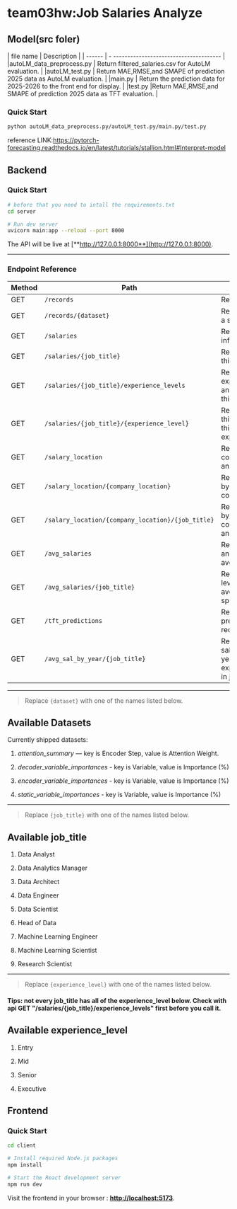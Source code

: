 # team03hw:Job Salaries Analyze




## Model(src foler)
| file name |  Description                            |
| ------ | - -------------------------------------- |
|autoLM_data_preprocess.py  | Return filtered_salaries.csv for AutoLM evaluation.             |
|autoLM_test.py | Return MAE,RMSE,and SMAPE of prediction 2025 data as AutoLM evaluation. |
|main.py    | Return the prediction data for 2025-2026 to the front end for display.   |
|test.py   |Return MAE,RMSE,and SMAPE of prediction 2025 data as TFT evaluation.   |

### Quick Start
```bash
python autoLM_data_preprocess.py/autoLM_test.py/main.py/test.py  
```

reference LINK:https://pytorch-forecasting.readthedocs.io/en/latest/tutorials/stallion.html#Interpret-model
## Backend
### Quick Start

```bash
# before that you need to intall the requirements.txt
cd server

# Run dev server
uvicorn main:app --reload --port 8000
```

The API will be live at [**http://127.0.0.1:8000**](http://127.0.0.1:8000).

---

### Endpoint Reference

| Method | Path                 | Description                            |
| ------ | -------------------- | -------------------------------------- |
| GET    | `/records`           | Return *all* records.                  |
| GET    | `/records/{dataset}` | Return records for a specific dataset. |
| GET    | `/salaries`           | Return *all* salaries information.    |
| GET    | `/salaries/{job_title}`| Return salaries for this job_title.    |
| GET    | `/salaries/{job_title}/experience_levels`| Return the type of experience_levels and its number for this job_title.    |
| GET    | `/salaries/{job_title}/{experience_level}`| Return salaries for this job_title and this experience_level.    |
| GET    | `/salary_location`           | Return the type of company_location and its number.   |
| GET    | `/salary_location/{company_location}`           | Return the salaries by company_location.   |
| GET    | `/salary_location/{company_location}/{job_title}`           | Return the salaries by company_location and job_title.   |
| GET    | `/avg_salaries`           | Return job_title and its avg_salaries    |
| GET    | `/avg_salaries/{job_title}`           | Return experience level and its avg_salaries for a specific job_title   |
| GET    | `/tft_predictions`           | Return *all* tft predictions records.                  |
| GET    | `/avg_sal_by_year/{job_title}`           | Return average salaries for each year and each experience_level in job_title.                  |
---

> Replace `{dataset}` with one of the names listed below.

## Available Datasets

Currently shipped datasets:

1. *attention_summary* — key is Encoder Step, value is Attention Weight.

2. *decoder_variable_importances* - key is Variable, value is Importance (%)

3. *encoder_variable_importances* - key is Variable, value is Importance (%)

4. *static_variable_importances* - key is Variable, value is Importance (%)

---
> Replace `{job_title}` with one of the names listed below.

## Available job_title
1. Data Analyst

2. Data Analytics Manager

3. Data Architect

4. Data Engineer

5. Data Scientist

6. Head of Data

7. Machine Learning Engineer

8. Machine Learning Scientist

9. Research Scientist

---

> Replace `{experience_level}` with one of the names listed below.
#### Tips: not every job_title has all of the experience_level below. Check with api GET "/salaries/{job_title}/experience_levels" first before you call it.

## Available experience_level
1. Entry

2. Mid

3. Senior

4. Executive

## Frontend
### Quick Start
```bash
cd client

# Install required Node.js packages
npm install

# Start the React development server
npm run dev
```
Visit the frontend in your browser :  [**http://localhost:5173**](http://localhost:5173).

